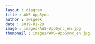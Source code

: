 ```yaml
---
layout : diagram
title : AWS AppSync
author : awsgeek
date : 2019-01-29
image : images/AWS-AppSync_en.jpg
thumbnail : images/AWS-AppSync_en.jpg
---
```

